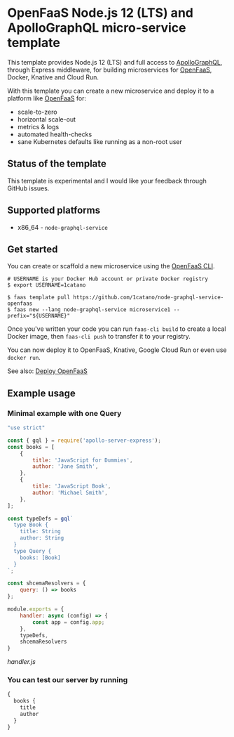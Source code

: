 OpenFaaS Node.js 12 (LTS) and ApolloGraphQL micro-service template
=============================================

This template provides Node.js 12 (LTS) and full access to [ApolloGraphQL](https://www.apollographql.com/docs/apollo-server/), through Express middleware, for building microservices for [OpenFaaS](https://www.openfaas.com), Docker, Knative and Cloud Run.

With this template you can create a new microservice and deploy it to a platform like [OpenFaaS](https://www.openfaas.com) for:

* scale-to-zero
* horizontal scale-out
* metrics & logs
* automated health-checks
* sane Kubernetes defaults like running as a non-root user

## Status of the template

This template is experimental and I would like your feedback through GitHub issues.

## Supported platforms

* x86_64 - `node-graphql-service`

## Get started

You can create or scaffold a new microservice using the [OpenFaaS CLI](https://github.com/openfaas/faas-cli).

```
# USERNAME is your Docker Hub account or private Docker registry
$ export USERNAME=1catano

$ faas template pull https://github.com/1catano/node-graphql-service-openfaas
$ faas new --lang node-graphql-service microservice1 --prefix="${USERNAME}"
```

Once you've written your code you can run `faas-cli build` to create a local Docker image, then `faas-cli push` to transfer it to your registry.

You can now deploy it to OpenFaaS, Knative, Google Cloud Run or even use `docker run`.

See also: [Deploy OpenFaaS](https://docs.openfaas.com/deployment/)

## Example usage

### Minimal example with one Query

```js
"use strict"

const { gql } = require('apollo-server-express');
const books = [
    {
        title: 'JavaScript for Dummies',
        author: 'Jane Smith',
    },
    {
        title: 'JavaScript Book',
        author: 'Michael Smith',
    },
];

const typeDefs = gql`
  type Book {
    title: String
    author: String
  }
  type Query {
    books: [Book]
  }
`;

const shcemaResolvers = {
    query: () => books
};

module.exports = {
    handler: async (config) => {
        const app = config.app;
    },
    typeDefs,
    shcemaResolvers
}
```
*handler.js*


### You can test our server by running

```js
{
  books {
    title
    author
  }
}
```

